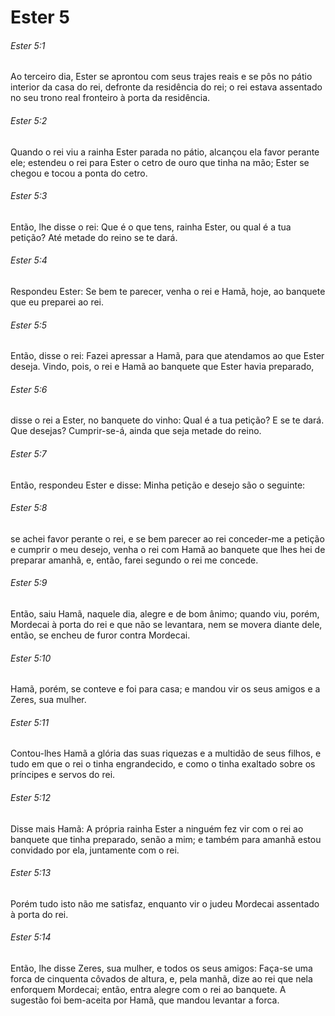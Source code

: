 # Ester 5

###### Ester 5:1

Ao terceiro dia, Ester se aprontou com seus trajes reais e se pôs no pátio interior da casa do rei, defronte da residência do rei; o rei estava assentado no seu trono real fronteiro à porta da residência.

###### Ester 5:2

Quando o rei viu a rainha Ester parada no pátio, alcançou ela favor perante ele; estendeu o rei para Ester o cetro de ouro que tinha na mão; Ester se chegou e tocou a ponta do cetro.

###### Ester 5:3

Então, lhe disse o rei: Que é o que tens, rainha Ester, ou qual é a tua petição? Até metade do reino se te dará.

###### Ester 5:4

Respondeu Ester: Se bem te parecer, venha o rei e Hamã, hoje, ao banquete que eu preparei ao rei.

###### Ester 5:5

Então, disse o rei: Fazei apressar a Hamã, para que atendamos ao que Ester deseja. Vindo, pois, o rei e Hamã ao banquete que Ester havia preparado,

###### Ester 5:6

disse o rei a Ester, no banquete do vinho: Qual é a tua petição? E se te dará. Que desejas? Cumprir-se-á, ainda que seja metade do reino.

###### Ester 5:7

Então, respondeu Ester e disse: Minha petição e desejo são o seguinte:

###### Ester 5:8

se achei favor perante o rei, e se bem parecer ao rei conceder-me a petição e cumprir o meu desejo, venha o rei com Hamã ao banquete que lhes hei de preparar amanhã, e, então, farei segundo o rei me concede.

###### Ester 5:9

Então, saiu Hamã, naquele dia, alegre e de bom ânimo; quando viu, porém, Mordecai à porta do rei e que não se levantara, nem se movera diante dele, então, se encheu de furor contra Mordecai.

###### Ester 5:10

Hamã, porém, se conteve e foi para casa; e mandou vir os seus amigos e a Zeres, sua mulher.

###### Ester 5:11

Contou-lhes Hamã a glória das suas riquezas e a multidão de seus filhos, e tudo em que o rei o tinha engrandecido, e como o tinha exaltado sobre os príncipes e servos do rei.

###### Ester 5:12

Disse mais Hamã: A própria rainha Ester a ninguém fez vir com o rei ao banquete que tinha preparado, senão a mim; e também para amanhã estou convidado por ela, juntamente com o rei.

###### Ester 5:13

Porém tudo isto não me satisfaz, enquanto vir o judeu Mordecai assentado à porta do rei.

###### Ester 5:14

Então, lhe disse Zeres, sua mulher, e todos os seus amigos: Faça-se uma forca de cinquenta côvados de altura, e, pela manhã, dize ao rei que nela enforquem Mordecai; então, entra alegre com o rei ao banquete. A sugestão foi bem-aceita por Hamã, que mandou levantar a forca.

